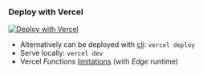 ### Deploy with Vercel

 [![Deploy with Vercel](https://vercel.com/button)](https://vercel.com/new/clone?repository-url=https://github.com/DikozImpact/warp-config-generator1&repository-name=warp-config-generator)
- Alternatively can be deployed with [cli](https://vercel.com/docs/cli):
  `vercel deploy`
- Serve locally: `vercel dev`
- Vercel _Functions_ [limitations](https://vercel.com/docs/functions/limitations) (with _Edge_ runtime)
